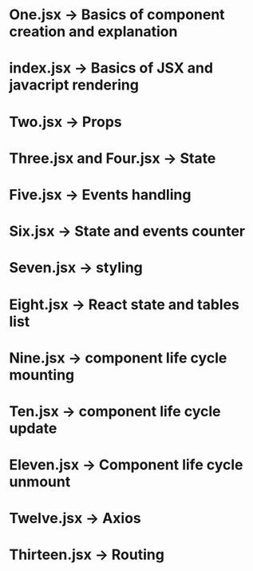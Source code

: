 # One.jsx -> Basics of component creation and explanation
# index.jsx -> Basics of JSX and javacript rendering 
# Two.jsx -> Props
# Three.jsx and Four.jsx -> State 
# Five.jsx -> Events handling
# Six.jsx -> State and events counter 
# Seven.jsx -> styling 
# Eight.jsx -> React state and tables list
# Nine.jsx -> component life cycle mounting
# Ten.jsx -> component life cycle update
# Eleven.jsx -> Component life cycle unmount 
# Twelve.jsx -> Axios 
# Thirteen.jsx -> Routing 